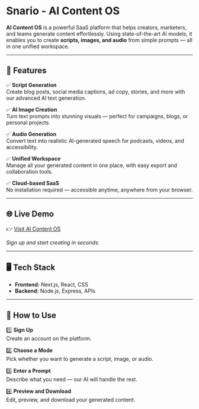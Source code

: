 # Snario - AI Content OS

**AI Content OS** is a powerful SaaS platform that helps creators, marketers, and teams generate content effortlessly. Using state-of-the-art AI models, it enables you to create **scripts, images, and audio** from simple prompts — all in one unified workspace.

---

## 🚀 Features

✅ **Script Generation**  
Create blog posts, social media captions, ad copy, stories, and more with our advanced AI text generation.  

✅ **AI Image Creation**  
Turn text prompts into stunning visuals — perfect for campaigns, blogs, or personal projects.  

✅ **Audio Generation**  
Convert text into realistic AI-generated speech for podcasts, videos, and accessibility.  

✅ **Unified Workspace**  
Manage all your generated content in one place, with easy export and collaboration tools.  

✅ **Cloud-based SaaS**  
No installation required — accessible anytime, anywhere from your browser.  

---

## 🌐 Live Demo

👉 [Visit AI Content OS](https://snarioweb.vercel.app/)

*Sign up and start creating in seconds.*

---

## 🖥️ Tech Stack

- **Frontend:** Next.js, React, CSS
- **Backend:** Node.js, Express, APIs

---

## 📝 How to Use

1️⃣ **Sign Up**  
Create an account on the platform.  

2️⃣ **Choose a Mode**  
Pick whether you want to generate a script, image, or audio.  

3️⃣ **Enter a Prompt**  
Describe what you need — our AI will handle the rest.  

4️⃣ **Preview and Download**  
Edit, preview, and download your generated content.

